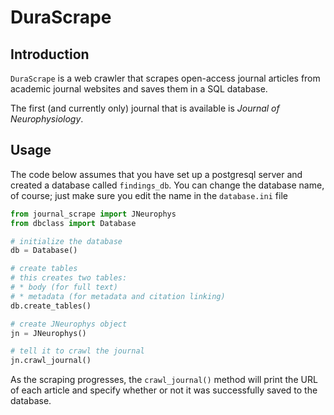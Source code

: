# DuraScrape

## Introduction
`DuraScrape` is a web crawler that scrapes open-access journal articles from academic journal websites and saves them in a SQL database. 

The first (and currently only) journal that is available is *Journal of Neurophysiology*. 

## Usage
The code below assumes that you have set up a postgresql server and created a database called `findings_db`. You can change the database name, of course; just make sure you edit the name in the `database.ini` file 

```python
from journal_scrape import JNeurophys
from dbclass import Database

# initialize the database
db = Database()

# create tables
# this creates two tables:
# * body (for full text)
# * metadata (for metadata and citation linking)
db.create_tables()

# create JNeurophys object
jn = JNeurophys()

# tell it to crawl the journal
jn.crawl_journal()
```

As the scraping progresses, the `crawl_journal()` method will print the URL of each article and specify whether or not it was successfully saved to the database.